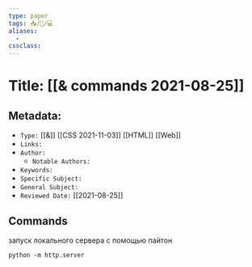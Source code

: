 ```yaml
---
type: paper
tags: 📥️/📜️/💻
aliases:
  - 
cssclass: 
---
```




# Title: **[[& commands 2021-08-25]]**


## Metadata:

- `Type:` [[&]] [[CSS 2021-11-03]] [[HTML]] [[Web]]
- `Links:`
- `Author:` 
	- `Notable Authors:` 
- `Keywords:` 
- `Specific Subject:` 
- `General Subject:` 
- `Reviewed Date:` [[2021-08-25]]


## Commands

запуск локального сервера с помощью пайтон

```
python -m http.server 
```
